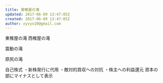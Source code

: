 ```yaml
---
title: 東椎屋の滝
updated: 2017-06-09 13:47:05Z
created: 2017-06-09 13:47:05Z
author: xyvyx10@gmail.com
---
```


東椎屋の滝
西椎屋の滝

震動の滝

原尻の滝

自己株式
・新株発行に代用
・敵対的買収への対抗
・株主への利益還元
資本の部にマイナスとして表示